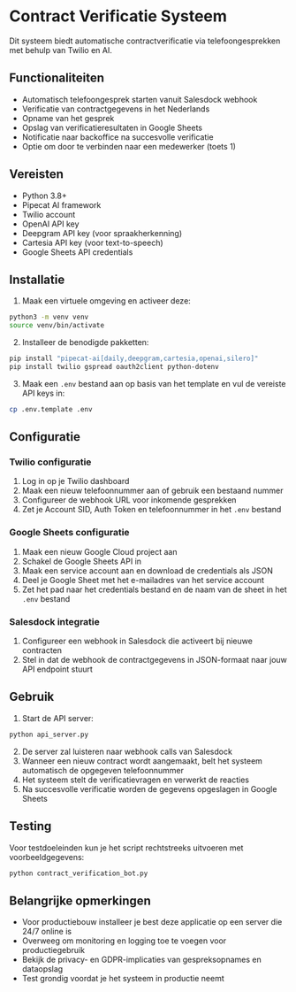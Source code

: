 # Contract Verificatie Systeem

Dit systeem biedt automatische contractverificatie via telefoongesprekken met behulp van Twilio en AI.

## Functionaliteiten

- Automatisch telefoongesprek starten vanuit Salesdock webhook
- Verificatie van contractgegevens in het Nederlands
- Opname van het gesprek
- Opslag van verificatieresultaten in Google Sheets
- Notificatie naar backoffice na succesvolle verificatie
- Optie om door te verbinden naar een medewerker (toets 1)

## Vereisten

- Python 3.8+
- Pipecat AI framework
- Twilio account
- OpenAI API key
- Deepgram API key (voor spraakherkenning)
- Cartesia API key (voor text-to-speech)
- Google Sheets API credentials

## Installatie

1. Maak een virtuele omgeving en activeer deze:

```bash
python3 -m venv venv
source venv/bin/activate
```

2. Installeer de benodigde pakketten:

```bash
pip install "pipecat-ai[daily,deepgram,cartesia,openai,silero]"
pip install twilio gspread oauth2client python-dotenv
```

3. Maak een `.env` bestand aan op basis van het template en vul de vereiste API keys in:

```bash
cp .env.template .env
```

## Configuratie

### Twilio configuratie

1. Log in op je Twilio dashboard
2. Maak een nieuw telefoonnummer aan of gebruik een bestaand nummer
3. Configureer de webhook URL voor inkomende gesprekken
4. Zet je Account SID, Auth Token en telefoonnummer in het `.env` bestand

### Google Sheets configuratie

1. Maak een nieuw Google Cloud project aan
2. Schakel de Google Sheets API in
3. Maak een service account aan en download de credentials als JSON
4. Deel je Google Sheet met het e-mailadres van het service account
5. Zet het pad naar het credentials bestand en de naam van de sheet in het `.env` bestand

### Salesdock integratie

1. Configureer een webhook in Salesdock die activeert bij nieuwe contracten
2. Stel in dat de webhook de contractgegevens in JSON-formaat naar jouw API endpoint stuurt

## Gebruik

1. Start de API server:

```bash
python api_server.py
```

2. De server zal luisteren naar webhook calls van Salesdock
3. Wanneer een nieuw contract wordt aangemaakt, belt het systeem automatisch de opgegeven telefoonnummer
4. Het systeem stelt de verificatievragen en verwerkt de reacties
5. Na succesvolle verificatie worden de gegevens opgeslagen in Google Sheets

## Testing

Voor testdoeleinden kun je het script rechtstreeks uitvoeren met voorbeeldgegevens:

```bash
python contract_verification_bot.py
```

## Belangrijke opmerkingen

- Voor productiebouw installeer je best deze applicatie op een server die 24/7 online is
- Overweeg om monitoring en logging toe te voegen voor productiegebruik
- Bekijk de privacy- en GDPR-implicaties van gespreksopnames en dataopslag
- Test grondig voordat je het systeem in productie neemt 